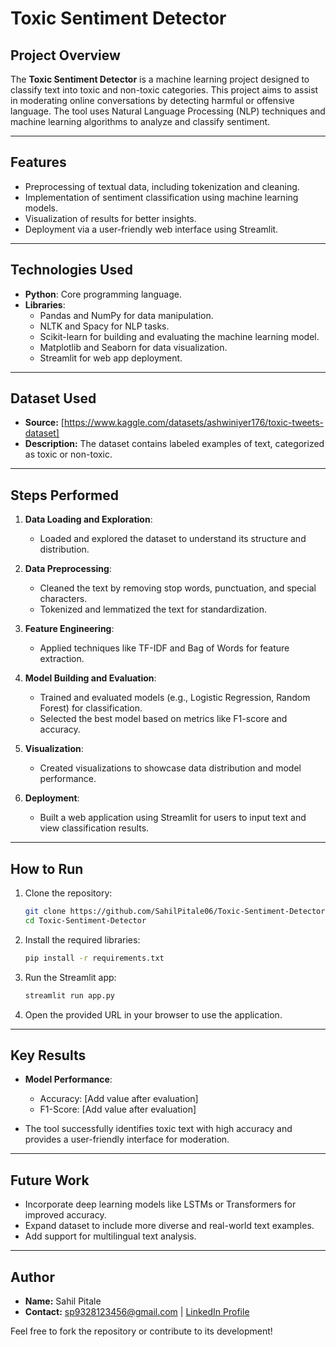 # Toxic Sentiment Detector

## Project Overview
The **Toxic Sentiment Detector** is a machine learning project designed to classify text into toxic and non-toxic categories. This project aims to assist in moderating online conversations by detecting harmful or offensive language. The tool uses Natural Language Processing (NLP) techniques and machine learning algorithms to analyze and classify sentiment.

---

## Features
- Preprocessing of textual data, including tokenization and cleaning.
- Implementation of sentiment classification using machine learning models.
- Visualization of results for better insights.
- Deployment via a user-friendly web interface using Streamlit.

---

## Technologies Used
- **Python**: Core programming language.
- **Libraries**:
  - Pandas and NumPy for data manipulation.
  - NLTK and Spacy for NLP tasks.
  - Scikit-learn for building and evaluating the machine learning model.
  - Matplotlib and Seaborn for data visualization.
  - Streamlit for web app deployment.

---

## Dataset Used
- **Source:** [https://www.kaggle.com/datasets/ashwiniyer176/toxic-tweets-dataset]
- **Description:** The dataset contains labeled examples of text, categorized as toxic or non-toxic.

---

## Steps Performed
1. **Data Loading and Exploration**:
   - Loaded and explored the dataset to understand its structure and distribution.

2. **Data Preprocessing**:
   - Cleaned the text by removing stop words, punctuation, and special characters.
   - Tokenized and lemmatized the text for standardization.

3. **Feature Engineering**:
   - Applied techniques like TF-IDF and Bag of Words for feature extraction.

4. **Model Building and Evaluation**:
   - Trained and evaluated models (e.g., Logistic Regression, Random Forest) for classification.
   - Selected the best model based on metrics like F1-score and accuracy.

5. **Visualization**:
   - Created visualizations to showcase data distribution and model performance.

6. **Deployment**:
   - Built a web application using Streamlit for users to input text and view classification results.

---

## How to Run
1. Clone the repository:
   ```bash
   git clone https://github.com/SahilPitale06/Toxic-Sentiment-Detector.git
   cd Toxic-Sentiment-Detector
   ```

2. Install the required libraries:
   ```bash
   pip install -r requirements.txt
   ```

3. Run the Streamlit app:
   ```bash
   streamlit run app.py
   ```

4. Open the provided URL in your browser to use the application.

---

## Key Results
- **Model Performance**:
  - Accuracy: [Add value after evaluation]
  - F1-Score: [Add value after evaluation]

- The tool successfully identifies toxic text with high accuracy and provides a user-friendly interface for moderation.

---

## Future Work
- Incorporate deep learning models like LSTMs or Transformers for improved accuracy.
- Expand dataset to include more diverse and real-world text examples.
- Add support for multilingual text analysis.

---

## Author
- **Name:** Sahil Pitale
- **Contact:** sp9328123456@gmail.com | [LinkedIn Profile](https://www.linkedin.com/in/sahil-pitale-56a5681bb/)

Feel free to fork the repository or contribute to its development!

